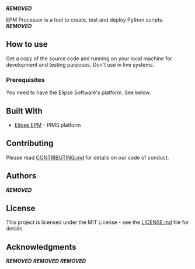 ***REMOVED***

EPM Processor is a tool to create, test and deploy Python scripts.
***REMOVED***
## How to use

Get a copy of the source code and running on your local machine for development and testing purposes. Don't use in live systems. 

### Prerequisites

You need to have the Elipse Software's platform. See below.


## Built With


* [Elipse EPM](https://www.elipse.com.br/produto/elipse-plant-manager/) - PIMS platform



## Contributing

Please read [CONTRIBUTING.md](https://gist.github.com/lucaskotres/b24679402957c63ec426) for details on our code of conduct.


## Authors

***REMOVED***


## License

This project is licensed under the MIT License - see the [LICENSE.md](https://github.com/lucaskotres/ElipseExamples/blob/master/contributing.md) file for details

## Acknowledgments

***REMOVED***
***REMOVED***
***REMOVED***

